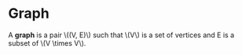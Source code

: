 Graph
=====

A **graph** is a pair \\((V, E)\\) such that \\(V\\) is a set of vertices and E is a subset of \\(V \times V\\).
